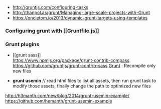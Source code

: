 * http://gruntjs.com/configuring-tasks
* http://thanpol.as/grunt/Managing-large-scale-projects-with-Grunt
* https://oncletom.io/2013/dynamic-grunt-targets-using-templates

### Configuring grunt with [[Gruntfile.js]]

### Grunt plugins 

* [[grunt sass]]   
https://www.npmjs.org/package/grunt-contrib-compass    
https://github.com/gruntjs/grunt-contrib-sass
[Grunt](https://github.com/tschaub/grunt-newer) : Recompile only new files

* **grunt usemin** // read html files to list all assets, then run grunt task to modify those assets, finally change the path to optimized new files 

http://h3manth.com/new/blog/2014/grunt-usemin-example/
https://github.com/hemanth/grunt-usemin-example